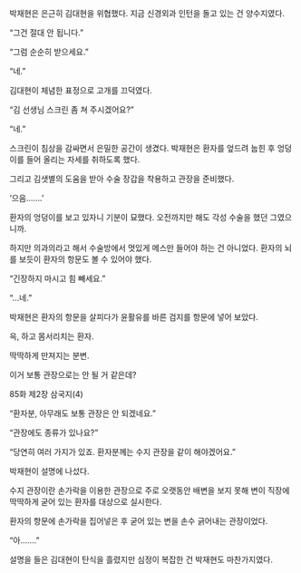 박재현은 은근히 김대현을 위협했다. 지금 신경외과 인턴을 돌고 있는 건 양수지였다.

“그건 절대 안 됩니다.”

“그럼 순순히 받으세요.”

“네.”

김대현이 체념한 표정으로 고개를 끄덕였다.

“김 선생님 스크린 좀 쳐 주시겠어요?”

“네.”

스크린이 침상을 감싸면서 은밀한 공간이 생겼다. 박재현은 환자를 엎드려 눕힌 후 엉덩이를 들어 올리는 자세를 취하도록 했다.

그리고 김샛별의 도움을 받아 수술 장갑을 착용하고 관장을 준비했다.

‘으음…….’

환자의 엉덩이를 보고 있자니 기분이 묘했다. 오전까지만 해도 각성 수술을 했던 그였으니까.

하지만 의과의라고 해서 수술방에서 멋있게 메스만 들어야 하는 건 아니었다. 환자의 뇌를 보듯이 환자의 항문도 볼 수 있어야 했다.

“긴장하지 마시고 힘 빼세요.”

“…네.”

박재현은 환자의 항문을 살피다가 윤활유를 바른 검지를 항문에 넣어 보았다.

윽, 하고 몸서리치는 환자.

딱딱하게 만져지는 분변.

이거 보통 관장으로는 안 될 거 같은데?

85화 제2장 삼국지(4)

“환자분, 아무래도 보통 관장은 안 되겠네요.”

“관장에도 종류가 있나요?”

“당연히 여러 가지가 있죠. 환자분께는 수지 관장을 같이 해야겠어요.”

박재현이 설명에 나섰다.

수지 관장이란 손가락을 이용한 관장으로 주로 오랫동안 배변을 보지 못해 변이 직장에 딱딱하게 굳어 있는 환자를 대상으로 실시한다.

환자의 항문에 손가락을 집어넣은 후 굳어 있는 변을 손수 긁어내는 관장이었다.

“아…….”

설명을 들은 김대현이 탄식을 흘렸지만 심정이 복잡한 건 박재현도 마찬가지였다.